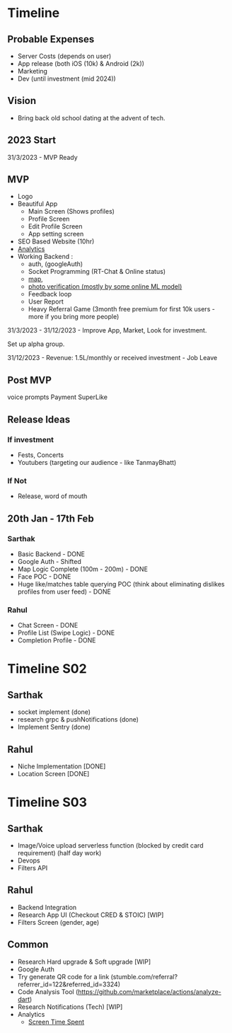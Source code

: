 # Timeline

## Probable Expenses
- Server Costs (depends on user)
- App release (both iOS (10k) & Android (2k))
- Marketing
- Dev (until investment (mid 2024))

## Vision

- Bring back old school dating at the advent of tech.

## 2023 Start

31/3/2023 - MVP Ready
## MVP
- Logo
- Beautiful App
  - Main Screen (Shows profiles)
  - Profile Screen
  - Edit Profile Screen
  - App setting screen
- SEO Based Website (10hr)
- [Analytics](https://amplitude.com/)
- Working Backend :
  - auth, (googleAuth)
  - Socket Programming (RT-Chat & Online status)
  - [map](https://redis.io/docs/data-types/geospatial/),
  - [photo verification (mostly by some online ML model)](https://www.npmjs.com/package/face-api.js)
  - Feedback loop
  - User Report
  - Heavy Referral Game (3month free premium for first 10k users - more if you bring more people)

31/3/2023 - 31/12/2023 - Improve App, Market, Look for investment.

Set up alpha group.

31/12/2023 - Revenue: 1.5L/monthly or received investment - Job Leave

## Post MVP
voice prompts
Payment
SuperLike

## Release Ideas

### If investment
- Fests, Concerts
- Youtubers (targeting our audience - like TanmayBhatt)

### If Not
- Release, word of mouth

## 20th Jan - 17th Feb

### Sarthak
- Basic Backend - DONE
- Google Auth - Shifted
- Map Logic Complete (100m - 200m) - DONE
- Face POC - DONE
- Huge like/matches table querying POC (think about eliminating dislikes profiles from user feed) - DONE

### Rahul
- Chat Screen - DONE
- Profile List (Swipe Logic) - DONE
- Completion Profile - DONE

# Timeline S02

## Sarthak
- socket implement (done)
- research grpc & pushNotifications (done)
- Implement Sentry (done)

## Rahul
- Niche Implementation [DONE]
- Location Screen [DONE]

# Timeline S03

## Sarthak
- Image/Voice upload serverless function (blocked by credit card requirement) (half day work)
- Devops
- Filters API

## Rahul
- Backend Integration
- Research App UI (Checkout CRED & STOIC) [WIP]
- Filters Screen (gender, age)

## Common
- Research Hard upgrade & Soft upgrade [WIP]
- Google Auth
- Try generate QR code for a link (stumble.com/referral?referrer_id=122&referred_id=3324)
- Code Analysis Tool (https://github.com/marketplace/actions/analyze-dart)
- Research Notifications (Tech) [WIP]
- Analytics
  - [Screen Time Spent](https://pub.dev/packages/amplitude_flutter)


